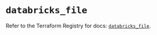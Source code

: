 # `databricks_file`

Refer to the Terraform Registry for docs: [`databricks_file`](https://registry.terraform.io/providers/databricks/databricks/1.91.0/docs/resources/file).
